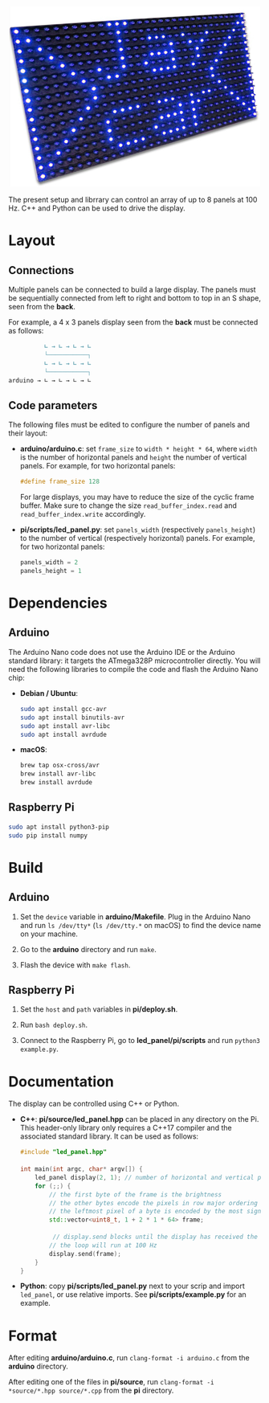 <p align="center">
    <img src="led_panel.png" width="500">
</p>

The present setup and librrary can control an array of up to 8 panels at 100 Hz. C++ and Python can be used to drive the display.

# Layout

## Connections

Multiple panels can be connected to build a large display. The panels must be sequentially connected from left to right and bottom to top in an S shape, seen from the __back__.

For example, a 4 x 3 panels display seen from the __back__ must be connected as follows:
```md
          ∟ → ∟ → ∟ → ∟
          └───────────┐
          ∟ → ∟ → ∟ → ∟
          └───────────┐
arduino → ∟ → ∟ → ∟ → ∟
```

## Code parameters

The following files must be edited to configure the number of panels and their layout:
- __arduino/arduino.c__: set `frame_size` to `width * height * 64`, where `width` is the number of horizontal panels and `height` the number of vertical panels. For example, for two horizontal panels:
  ```c
  #define frame_size 128
  ```
  For large displays, you may have to reduce the size of the cyclic frame buffer. Make sure to change the size `read_buffer_index.read` and `read_buffer_index.write` accordingly.

- __pi/scripts/led_panel.py__: set `panels_width` (respectively `panels_height`) to the number of vertical (respectively horizontal) panels. For example, for two horizontal panels:
    ```py
    panels_width = 2
    panels_height = 1
    ```

# Dependencies

## Arduino

The Arduino Nano code does not use the Arduino IDE or the Arduino standard library: it targets the ATmega328P microcontroller directly. You will need the following libraries to compile the code and flash the Arduino Nano chip:

- __Debian / Ubuntu__:
  ```sh
  sudo apt install gcc-avr
  sudo apt install binutils-avr
  sudo apt install avr-libc
  sudo apt install avrdude
  ```

- __macOS__:
  ```sh
  brew tap osx-cross/avr
  brew install avr-libc
  brew install avrdude
  ```

## Raspberry Pi

```sh
sudo apt install python3-pip
sudo pip install numpy
```

# Build

## Arduino

1. Set the `device` variable in __arduino/Makefile__. Plug in the Arduino Nano and run `ls /dev/tty*` (`ls /dev/tty.*` on macOS) to find the device name on your machine.

2. Go to the __arduino__ directory and run `make`.

3. Flash the device with `make flash`.

## Raspberry Pi

1. Set the `host` and `path` variables in __pi/deploy.sh__.

2. Run `bash deploy.sh`.

3. Connect to the Raspberry Pi, go to __led_panel/pi/scripts__ and run `python3 example.py`.

# Documentation

The display can be controlled using C++ or Python.

- __C++__: __pi/source/led_panel.hpp__ can be placed in any directory on the Pi. This header-only library only requires a C++17 compiler and the associated standard library. It can be used as follows:
  ```cpp
  #include "led_panel.hpp"

  int main(int argc, char* argv[]) {
      led_panel display(2, 1); // number of horizontal and vertical panels
      for (;;) {
          // the first byte of the frame is the brightness
          // the other bytes encode the pixels in row major ordering (8 pixels per bytes)
          // the leftmost pixel of a byte is encoded by the most significant bit
          std::vector<uint8_t, 1 + 2 * 1 * 64> frame;

           // display.send blocks until the display has received the frame
          // the loop will run at 100 Hz
          display.send(frame);
      }
  }
  ```

- __Python__: copy __pi/scripts/led_panel.py__ next to your scrip and import `led_panel`, or use relative imports. See __pi/scripts/example.py__ for an example.

# Format

After editing __arduino/arduino.c__, run `clang-format -i arduino.c` from the __arduino__ directory.

After editing one of the files in __pi/source__, run `clang-format -i *source/*.hpp source/*.cpp` from the __pi__ directory.
